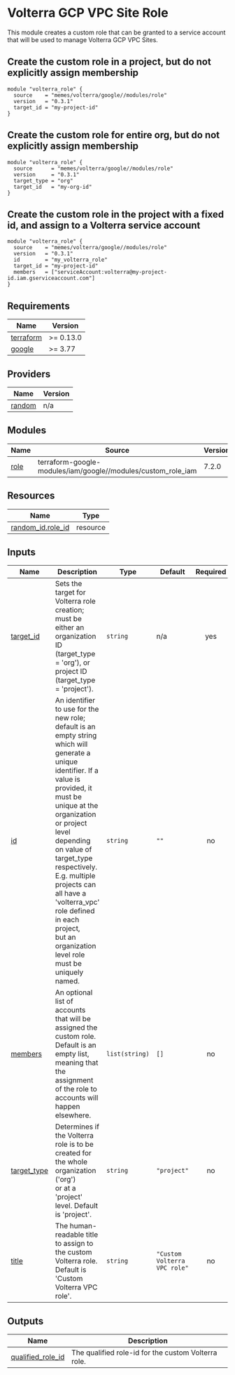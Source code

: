 # Volterra GCP VPC Site Role

<!-- spell-checker: ignore volterra -->
This module creates a custom role that can be granted to a service account that
will be used to manage Volterra GCP VPC Sites.

## Create the custom role in a project, but do not explicitly assign membership
<!-- spell-checker: disable -->
```hcl
module "volterra_role" {
  source    = "memes/volterra/google//modules/role"
  version   = "0.3.1"
  target_id = "my-project-id"
}
```
<!-- spell-checker: enable -->

## Create the custom role for entire org, but do not explicitly assign membership

<!-- spell-checker: disable -->
```hcl
module "volterra_role" {
  source      = "memes/volterra/google//modules/role"
  version     = "0.3.1"
  target_type = "org"
  target_id   = "my-org-id"
}
```
<!-- spell-checker: enable -->

## Create the custom role in the project with a fixed id, and assign to a Volterra service account

<!-- spell-checker: disable -->
```hcl
module "volterra_role" {
  source    = "memes/volterra/google//modules/role"
  version   = "0.3.1"
  id        = "my_volterra_role"
  target_id = "my-project-id"
  members   = ["serviceAccount:volterra@my-project-id.iam.gserviceaccount.com"]
}
```
<!-- spell-checker: enable -->

<!-- spell-checker:ignore markdownlint bigip -->
<!-- markdownlint-disable MD033 MD034 -->
<!-- BEGINNING OF PRE-COMMIT-TERRAFORM DOCS HOOK -->
## Requirements

| Name | Version |
|------|---------|
| <a name="requirement_terraform"></a> [terraform](#requirement\_terraform) | >= 0.13.0 |
| <a name="requirement_google"></a> [google](#requirement\_google) | >= 3.77 |

## Providers

| Name | Version |
|------|---------|
| <a name="provider_random"></a> [random](#provider\_random) | n/a |

## Modules

| Name | Source | Version |
|------|--------|---------|
| <a name="module_role"></a> [role](#module\_role) | terraform-google-modules/iam/google//modules/custom_role_iam | 7.2.0 |

## Resources

| Name | Type |
|------|------|
| [random_id.role_id](https://registry.terraform.io/providers/hashicorp/random/latest/docs/resources/id) | resource |

## Inputs

| Name | Description | Type | Default | Required |
|------|-------------|------|---------|:--------:|
| <a name="input_target_id"></a> [target\_id](#input\_target\_id) | Sets the target for Volterra role creation; must be either an organization ID<br>(target\_type = 'org'), or project ID (target\_type = 'project'). | `string` | n/a | yes |
| <a name="input_id"></a> [id](#input\_id) | An identifier to use for the new role; default is an empty string which will<br>generate a unique identifier. If a value is provided, it must be unique at the<br>organization or project level depending on value of target\_type respectively.<br>E.g. multiple projects can all have a 'volterra\_vpc' role defined in each project,<br>but an organization level role must be uniquely named. | `string` | `""` | no |
| <a name="input_members"></a> [members](#input\_members) | An optional list of accounts that will be assigned the custom role. Default is an empty list, meaning that the assignment of the role to accounts will happen<br>elsewhere. | `list(string)` | `[]` | no |
| <a name="input_target_type"></a> [target\_type](#input\_target\_type) | Determines if the Volterra role is to be created for the whole organization ('org')<br>or at a 'project' level. Default is 'project'. | `string` | `"project"` | no |
| <a name="input_title"></a> [title](#input\_title) | The human-readable title to assign to the custom Volterra role. Default is<br>'Custom Volterra VPC role'. | `string` | `"Custom Volterra VPC role"` | no |

## Outputs

| Name | Description |
|------|-------------|
| <a name="output_qualified_role_id"></a> [qualified\_role\_id](#output\_qualified\_role\_id) | The qualified role-id for the custom Volterra role. |
<!-- END OF PRE-COMMIT-TERRAFORM DOCS HOOK -->
<!-- markdownlint-enable MD033 MD034 -->
